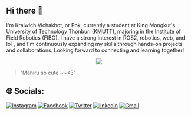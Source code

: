 ## Hi there 👋

I'm Kraiwich Vichakhot, or Pok, currently a student at King Mongkut's University of Technology Thonburi (KMUTT), majoring in the Institute of Field Robotics (FIBO). I have a strong interest in ROS2, robotics, web, and IoT, and I'm continuously expanding my skills through hands-on projects and collaborations. Looking forward to connecting and learning together!

<div style="text-align:center">
  <img src="https://media1.tenor.com/m/g35dERg3aUEAAAAC/laugh-shiina-mahiru.gif"/>
</div>

> 'Mahiru so cute ~~<3'

## 🌐 Socials:
[![Instagram](https://img.shields.io/badge/Instagram-E4405F?style=for-the-badge&logo=instagram&logoColor=white)](https://www.instagram.com/kraiwich.vic/) 
[![Facebook](https://img.shields.io/badge/Facebook-1877F2?style=for-the-badge&logo=facebook&logoColor=white)](https://www.facebook.com/kraiwich.vichakhot)
[![Twitter](https://img.shields.io/badge/Twitter-1DA1F2?style=for-the-badge&logo=twitter&logoColor=white)](https://x.com/ThepokKungRe_)
[![linkedin](https://img.shields.io/badge/LinkedIn-0077B5?style=for-the-badge&logo=linkedin&logoColor=white)](https://www.linkedin.com/in/kraiwich-vichakhot-402960230/)
[![Gmail](https://img.shields.io/badge/Gmail-D14836?style=for-the-badge&logo=gmail&logoColor=white)](mailto:kraiwich.vic@gmail.com?subject=[GitHub]%contact%20Kraiwich%20Vichakhot)


<!--
**ThepokKung/ThepokKung** is a ✨ _special_ ✨ repository because its `README.md` (this file) appears on your GitHub profile.

Here are some ideas to get you started:

- 🔭 I’m currently working on ...
- 🌱 I’m currently learning ...
- 👯 I’m looking to collaborate on ...
- 🤔 I’m looking for help with ...
- 💬 Ask me about ...
- 📫 How to reach me: ...
- 😄 Pronouns: ...
- ⚡ Fun fact: ...
-->
